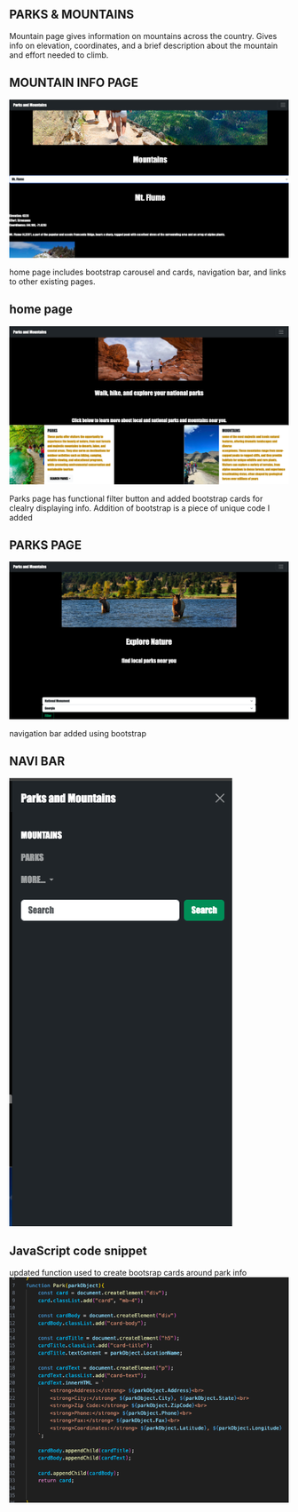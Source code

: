 ## PARKS & MOUNTAINS

Mountain page gives information on mountains across the country. Gives info on elevation, coordinates, and a brief description about the mountain and effort needed to climb.
## MOUNTAIN INFO PAGE
![mountains](image/mountain.png)

home page includes bootstrap carousel and cards, navigation bar, and links to other existing pages.
## home page
![home](image/etohome.png)

Parks page has functional filter button and added bootstrap cards for clealry displaying info. Addition of bootstrap is a piece of unique code I added
## PARKS PAGE
![parks](image/parks.png)

navigation bar added using bootstrap
## NAVI BAR
![nav](image/navi.png)

## JavaScript code snippet
updated function used to create bootsrap cards around park info
![js](image/jssnippet.png)




